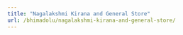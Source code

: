 ```yaml
---
title: "Nagalakshmi Kirana and General Store"
url: /bhimadolu/nagalakshmi-kirana-and-general-store/
---
```

